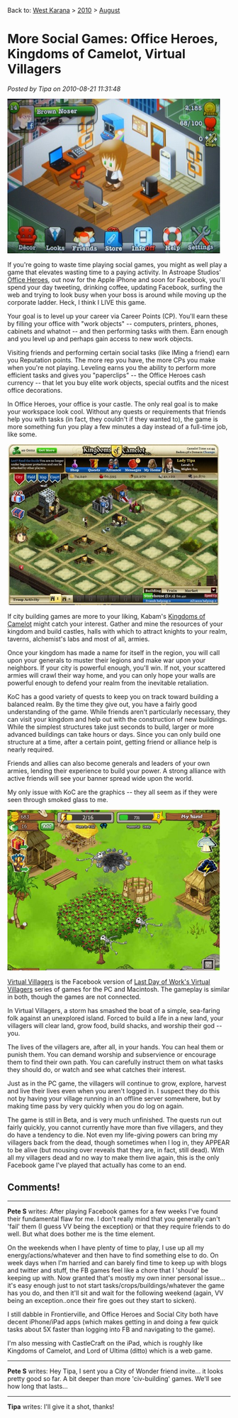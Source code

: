 Back to: [West Karana](/posts/westkarana.md) > [2010](/posts/2010/westkarana.md) > [August](./westkarana.md)
# More Social Games: Office Heroes, Kingdoms of Camelot, Virtual Villagers

*Posted by Tipa on 2010-08-21 11:31:48*

[![](../../../uploads/2010/08/officehero-480x348.jpg "Office Hero")](../../../uploads/2010/08/officehero.jpg)

If you're going to waste time playing social games, you might as well play a game that elevates wasting time to a paying activity. In Astroape Studios' [Office Heroes](http://www.officeheroesapp.com/), out now for the Apple iPhone and soon for Facebook, you'll spend your day tweeting, drinking coffee, updating Facebook, surfing the web and trying to look busy when your boss is around while moving up the corporate ladder. Heck, I think I LIVE this game.

Your goal is to level up your career via Career Points (CP). You'll earn these by filling your office with "work objects" -- computers, printers, phones, cabinets and whatnot -- and then performing tasks with them. Earn enough and you level up and perhaps gain access to new work objects.

Visiting friends and performing certain social tasks (like IMing a friend) earn you Reputation points. The more rep you have, the more CPs you make when you're not playing. Leveling earns you the ability to perform more efficient tasks and gives you "paperclips" -- the Office Heroes cash currency -- that let you buy elite work objects, special outfits and the nicest office decorations.

In Office Heroes, your office is your castle. The only real goal is to make your workspace look cool. Without any quests or requirements that friends help you with tasks (in fact, they couldn't if they wanted to), the game is more something fun you play a few minutes a day instead of a full-time job, like some.

[![](../../../uploads/2010/08/Fullscreen-capture-8212010-114502-AM-480x362.jpg "Kingdoms of Camelot")](../../../uploads/2010/08/Fullscreen-capture-8212010-114502-AM.jpg)

If city building games are more to your liking, Kabam's [Kingdoms of Camelot](http://www.facebook.com/kingdomsofcamelot) might catch your interest. Gather and mine the resources of your kingdom and build castles, halls with which to attract knights to your realm, taverns, alchemist's labs and most of all, armies.

Once your kingdom has made a name for itself in the region, you will call upon your generals to muster their legions and make war upon your neighbors. If your city is powerful enough, you'll win. If not, your scattered armies will crawl their way home, and you can only hope your walls are powerful enough to defend your realm from the inevitable retaliation.

KoC has a good variety of quests to keep you on track toward building a balanced realm. By the time they give out, you have a fairly good understanding of the game. While friends aren't particularly necessary, they can visit your kingdom and help out with the construction of new buildings. While the simplest structures take just seconds to build, larger or more advanced buildings can take hours or days. Since you can only build one structure at a time, after a certain point, getting friend or alliance help is nearly required.

Friends and allies can also become generals and leaders of your own armies, lending their experience to build your power. A strong alliance with active friends will see your banner spread wide upon the world.

My only issue with KoC are the graphics -- they all seem as if they were seen through smoked glass to me.

[![](../../../uploads/2010/08/Fullscreen-capture-8212010-114802-AM-480x362.jpg "Virtual Villagers")](../../../uploads/2010/08/Fullscreen-capture-8212010-114802-AM.jpg)

[Virtual Villagers](http://www.facebook.com/apps/application.php?id=110804388941086&v=wall) is the Facebook version of [Last Day of Work's Virtual Villagers](http://www.virtualvillagers.com/index.html) series of games for the PC and Macintosh. The gameplay is similar in both, though the games are not connected.

In Virtual Villagers, a storm has smashed the boat of a simple, sea-faring folk against an unexplored island. Forced to build a life in a new land, your villagers will clear land, grow food, build shacks, and worship their god -- you.

The lives of the villagers are, after all, in your hands. You can heal them or punish them. You can demand worship and subservience or encourage them to find their own path. You can carefully instruct them on what tasks they should do, or watch and see what catches their interest.

Just as in the PC game, the villagers will continue to grow, explore, harvest and live their lives even when you aren't logged in. I suspect they do this not by having your village running in an offline server somewhere, but by making time pass by very quickly when you do log on again.

The game is still in Beta, and is very much unfinished. The quests run out fairly quickly, you cannot currently have more than five villagers, and they do have a tendency to die. Not even my life-giving powers can bring my villagers back from the dead, though sometimes when I log in, they APPEAR to be alive (but mousing over reveals that they are, in fact, still dead). With all my villagers dead and no way to make them live again, this is the only Facebook game I've played that actually has come to an end.

## Comments!

---

**Pete S** writes: After playing Facebook games for a few weeks I've found their fundamental flaw for me. I don't really mind that you generally can't 'fail' them (I guess VV being the exception) or that they require friends to do well. But what does bother me is the time element.

On the weekends when I have plenty of time to play, I use up all my energy/actions/whatever and then have to find something else to do. On week days when I'm harried and can barely find time to keep up with blogs and twitter and stuff, the FB games feel like a chore that I 'should' be keeping up with. Now granted that's mostly my own inner personal issue... it's easy enough just to not start tasks/crops/buildings/whatever the game has you do, and then it'll sit and wait for the following weekend (again, VV being an exception..once their fire goes out they start to sicken).

I still dabble in Frontierville, and Office Heroes and Social City both have decent iPhone/iPad apps (which makes getting in and doing a few quick tasks about 5X faster than logging into FB and navigating to the game).

I'm also messing with CastleCraft on the iPad, which is roughly like Kingdoms of Camelot, and Lord of Ultima (ditto) which is a web game.

---

**Pete S** writes: Hey Tipa, I sent you a City of Wonder friend invite... it looks pretty good so far. A bit deeper than more 'civ-building' games. We'll see how long that lasts...

---

**Tipa** writes: I'll give it a shot, thanks!

